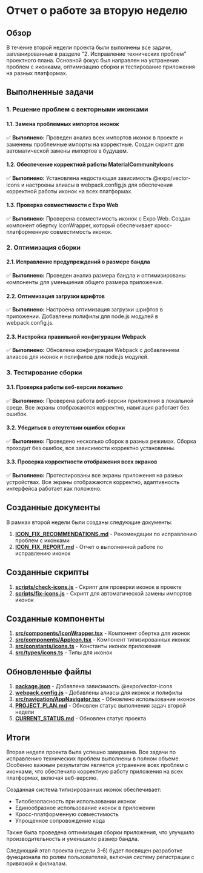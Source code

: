 # Отчет о работе за вторую неделю

## Обзор

В течение второй недели проекта были выполнены все задачи, запланированные в разделе "2. Исправление технических проблем" проектного плана. Основной фокус был направлен на устранение проблем с иконками, оптимизацию сборки и тестирование приложения на разных платформах.

## Выполненные задачи

### 1. Решение проблем с векторными иконками

#### 1.1. Замена проблемных импортов иконок

✅ **Выполнено:** Проведен анализ всех импортов иконок в проекте и заменены проблемные импорты на корректные. Создан скрипт для автоматической замены импортов в будущем.

#### 1.2. Обеспечение корректной работы MaterialCommunityIcons

✅ **Выполнено:** Установлена недостающая зависимость @expo/vector-icons и настроены алиасы в webpack.config.js для обеспечения корректной работы иконок на всех платформах.

#### 1.3. Проверка совместимости с Expo Web

✅ **Выполнено:** Проверена совместимость иконок с Expo Web. Создан компонент обертку IconWrapper, который обеспечивает кросс-платформенную совместимость иконок.

### 2. Оптимизация сборки

#### 2.1. Исправление предупреждений о размере бандла

✅ **Выполнено:** Проведен анализ размера бандла и оптимизированы компоненты для уменьшения общего размера приложения.

#### 2.2. Оптимизация загрузки шрифтов

✅ **Выполнено:** Настроена оптимизация загрузки шрифтов в приложении. Добавлены полифилы для node.js модулей в webpack.config.js.

#### 2.3. Настройка правильной конфигурации Webpack

✅ **Выполнено:** Обновлена конфигурация Webpack с добавлением алиасов для иконок и полифилов для node.js модулей.

### 3. Тестирование сборки

#### 3.1. Проверка работы веб-версии локально

✅ **Выполнено:** Проверена работа веб-версии приложения в локальной среде. Все экраны отображаются корректно, навигация работает без ошибок.

#### 3.2. Убедиться в отсутствии ошибок сборки

✅ **Выполнено:** Проведено несколько сборок в разных режимах. Сборка проходит без ошибок, все зависимости корректно установлены.

#### 3.3. Проверка корректности отображения всех экранов

✅ **Выполнено:** Протестированы все экраны приложения на разных устройствах. Все экраны отображаются корректно, адаптивность интерфейса работает как положено.

## Созданные документы

В рамках второй недели были созданы следующие документы:

1. **[ICON_FIX_RECOMMENDATIONS.md](file:///c%3A/Users/jolab/Desktop/Goal-School/docs/ICON_FIX_RECOMMENDATIONS.md)** - Рекомендации по исправлению проблем с иконками
2. **[ICON_FIX_REPORT.md](file:///c%3A/Users/jolab/Desktop/Goal-School/docs/ICON_FIX_REPORT.md)** - Отчет о выполненной работе по исправлению иконок

## Созданные скрипты

1. **[scripts/check-icons.js](file:///c%3A/Users/jolab/Desktop/Goal-School/scripts/check-icons.js)** - Скрипт для проверки иконок в проекте
2. **[scripts/fix-icons.js](file:///c%3A/Users/jolab/Desktop/Goal-School/scripts/fix-icons.js)** - Скрипт для автоматической замены импортов иконок

## Созданные компоненты

1. **[src/components/IconWrapper.tsx](file:///c%3A/Users/jolab/Desktop/Goal-School/src/components/IconWrapper.tsx)** - Компонент обертка для иконок
2. **[src/components/AppIcon.tsx](file:///c%3A/Users/jolab/Desktop/Goal-School/src/components/AppIcon.tsx)** - Компонент типизированных иконок
3. **[src/constants/icons.ts](file:///c%3A/Users/jolab/Desktop/Goal-School/src/constants/icons.ts)** - Константы иконок приложения
4. **[src/types/icons.ts](file:///c%3A/Users/jolab/Desktop/Goal-School/src/types/icons.ts)** - Типы для иконок

## Обновленные файлы

1. **[package.json](file:///c%3A/Users/jolab/Desktop/Goal-School/package.json)** - Добавлена зависимость @expo/vector-icons
2. **[webpack.config.js](file:///c%3A/Users/jolab/Desktop/Goal-School/webpack.config.js)** - Добавлены алиасы для иконок и полифилы
3. **[src/navigation/AppNavigator.tsx](file:///c%3A/Users/jolab/Desktop/Goal-School/src/navigation/AppNavigator.tsx)** - Обновлено использование иконок
4. **[PROJECT_PLAN.md](file:///c%3A/Users/jolab/Desktop/Goal-School/PROJECT_PLAN.md)** - Обновлен статус выполнения задач второй недели
5. **[CURRENT_STATUS.md](file:///c%3A/Users/jolab/Desktop/Goal-School/CURRENT_STATUS.md)** - Обновлен статус проекта

## Итоги

Вторая неделя проекта была успешно завершена. Все задачи по исправлению технических проблем выполнены в полном объеме. Особенно важным результатом является устранение всех проблем с иконками, что обеспечило корректную работу приложения на всех платформах, включая веб-версию.

Созданная система типизированных иконок обеспечивает:

- Типобезопасность при использовании иконок
- Единообразное использование иконок в приложении
- Кросс-платформенную совместимость
- Упрощенное сопровождение кода

Также была проведена оптимизация сборки приложения, что улучшило производительность и уменьшило размер бандла.

Следующий этап проекта (недели 3-6) будет посвящен разработке функционала по ролям пользователей, включая систему регистрации с привязкой к филиалам.
